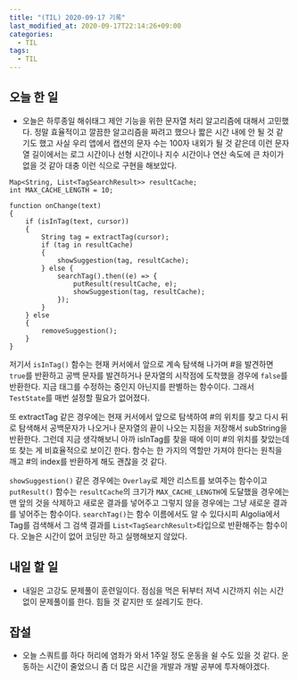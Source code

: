 ```yaml
---
title: "(TIL) 2020-09-17 기록"
last_modified_at: 2020-09-17T22:14:26+09:00
categories:
  - TIL
tags:
  - TIL
---
```


## 오늘 한 일
- 오늘은 하루종일 해쉬태그 제안 기능을 위한 문자열 처리 알고리즘에 대해서 고민했다. 정말 효율적이고 깔끔한 알고리즘을 짜려고 했으나 짧은 시간 내에 안 될 것 같기도 했고 사실 우리 앱에서 캡션의 문자 수는 100자 내외가 될 것 같은데 이런 문자열 길이에서는 로그 시간이나 선형 시간이나 지수 시간이나 연산 속도에 큰 차이가 없을 것 같아 대충 이런 식으로 구현을 해보았다.

```
Map<String, List<TagSearchResult>> resultCache;
int MAX_CACHE_LENGTH = 10;

function onChange(text)
{
    if (isInTag(text, cursor))
    {
        String tag = extractTag(cursor);
        if (tag in resultCache)
        {
            showSuggestion(tag, resultCache);
        } else {
            searchTag().then((e) => {
                putResult(resultCache, e);
                showSuggestion(tag, resultCache);
            });
        }
    } else
    {
        removeSuggestion();
    }
}
```
저기서 ```isInTag()``` 함수는 현재 커서에서 앞으로 계속 탐색해 나가며 #을 발견하면 ```true```를 반환하고 공백 문자를 발견하거나 문자열의 시작점에 도착했을 경우에 ```false```를 반환한다. 지금 태그를 수정하는 중인지 아닌지를 판별하는 함수이다. 그래서 ```TestState```를 매번 설정할 필요가 없어졌다.

또 extractTag 같은 경우에는 현재 커서에서 앞으로 탐색하여 #의 위치를 찾고 다시 뒤로 탐색해서 공백문자가 나오거나 문자열의 끝이 나오는 지점을 저장해서 subString을 반환한다. 그런데 지금 생각해보니 아까 isInTag를 찾을 때에 이미 #의 위치를 찾았는데 또 찾는 게 비효율적으로 보이긴 한다. 함수는 한 가지의 역할만 가져야 한다는 원칙을 깨고 #의 index를 반환하게 해도 괜찮을 것 같다.

```showSuggestion()``` 같은 경우에는 ```Overlay```로 제안 리스트를 보여주는 함수이고 ```putResult()``` 함수는 ```resultCache```의 크기가 ```MAX_CACHE_LENGTH```에 도달했을 경우에는 맨 앞의 것을 삭제하고 새로운 결과를 넣어주고 그렇지 않을 경우에는 그냥 새로운 결과를 넣어주는 함수이다. ```searchTag()```는 함수 이름에서도 알 수 있다시피 Algolia에서 Tag를 검색해서 그 검색 결과를 ```List<TagSearchResult>```타입으로 반환해주는 함수이다. 오늘은 시간이 없어 코딩만 하고 실행해보지 않았다.

## 내일 할 일
- 내일은 고강도 문제풀이 훈련일이다. 점심을 먹은 뒤부터 저녁 시간까지 쉬는 시간 없이 문제풀이를 한다. 힘들 것 같지만 또 설레기도 한다.

## 잡설
- 오늘 스쿼트를 하다 허리에 염좌가 와서 1주일 정도 운동을 쉴 수도 있을 것 같다. 운동하는 시간이 줄었으니 좀 더 많은 시간을 개발과 개발 공부에 투자해야겠다.